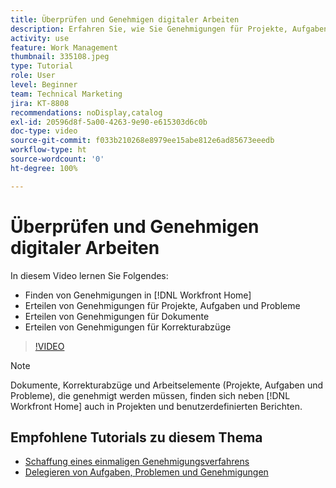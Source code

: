 ```yaml
---
title: Überprüfen und Genehmigen digitaler Arbeiten
description: Erfahren Sie, wie Sie Genehmigungen für Projekte, Aufgaben, Probleme, Dokumente und Korrekturabzüge in [!DNL Workfront Home]finden und erteilen können.
activity: use
feature: Work Management
thumbnail: 335108.jpeg
type: Tutorial
role: User
level: Beginner
team: Technical Marketing
jira: KT-8808
recommendations: noDisplay,catalog
exl-id: 20596d8f-5a00-4263-9e90-e615303d6c0b
doc-type: video
source-git-commit: f033b210268e8979ee15abe812e6ad85673eeedb
workflow-type: ht
source-wordcount: '0'
ht-degree: 100%

---
```


# Überprüfen und Genehmigen digitaler Arbeiten

In diesem Video lernen Sie Folgendes:

* Finden von Genehmigungen in [!DNL Workfront Home]
* Erteilen von Genehmigungen für Projekte, Aufgaben und Probleme
* Erteilen von Genehmigungen für Dokumente
* Erteilen von Genehmigungen für Korrekturabzüge

>[!VIDEO](https://video.tv.adobe.com/v/335108/?quality=12&learn=on)


>[!NOTE]
>
>Dokumente, Korrekturabzüge und Arbeitselemente (Projekte, Aufgaben und Probleme), die genehmigt werden müssen, finden sich neben [!DNL Workfront Home] auch in Projekten und benutzerdefinierten Berichten.

## Empfohlene Tutorials zu diesem Thema

* [Schaffung eines einmaligen Genehmigungsverfahrens](/help/manage-work/approval-processes-and-milestone-paths/create-a-single-use-approval-process.md)
* [Delegieren von Aufgaben, Problemen und Genehmigungen](/help/manage-work/approval-processes-and-milestone-paths/delegate-approvals.md)


<!---
learn more URLS
Approving work
Home area for Reviewers
Guides
Home overview for Reviewers
Issue page overview
--->
